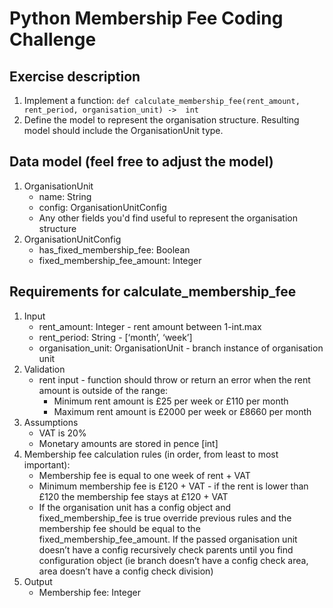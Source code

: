 # Python Membership Fee Coding Challenge

## Exercise description 
1. Implement a function: ```def calculate_membership_fee(rent_amount, rent_period, organisation_unit) -> 
int``` 
2. Define the model to represent the organisation structure. Resulting model should include the OrganisationUnit type. 

## Data model (feel free to adjust the model) 
1. OrganisationUnit 
    - name: String 
    - config: OrganisationUnitConfig 
    - Any other fields you'd find useful to represent the organisation structure 
2. OrganisationUnitConfig 
    - has_fixed_membership_fee: Boolean 
    - fixed_membership_fee_amount: Integer 

## Requirements for calculate_membership_fee 
1. Input 
    - rent_amount: Integer - rent amount between 1-int.max 
    - rent_period: String - [‘month’, ‘week’] 
    - organisation_unit: OrganisationUnit - branch instance of organisation unit 
2. Validation 
    - rent input - function should throw or return an error when the rent amount is 
outside of the range: 
        - Minimum rent amount is £25 per week or £110 per month 
        - Maximum rent amount is £2000 per week or £8660 per month 
3. Assumptions 
    - VAT is 20% 
    - Monetary amounts are stored in pence [int] 
4. Membership fee calculation rules (in order, from least to most important): 
    - Membership fee is equal to one week of rent + VAT 
    - Minimum membership fee is £120 + VAT - if the rent is lower than £120 the 
membership fee stays at £120 + VAT
    - If the organisation unit has a config object and fixed_membership_fee is true override previous rules and the membership fee should be equal to the fixed_membership_fee_amount. If the passed organisation unit doesn’t have a config recursively check parents until you find configuration object (ie branch doesn’t have a config check area, area doesn’t have a config check division)
6. Output 
    - Membership fee: Integer 
